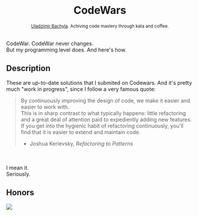 <h1 align="center">CodeWars</h1>

<div align="center">
  <sub>
    <a href="https://github.com/bachyla">Uladzimir Bachyla</a>. Achiving code mastery through kata and coffee.
  </sub>
</div>

<br/>

CodeWar. CodeWar never changes. </br>
But my programming level does. And here's how.


## Description

These are up-to-date solutions that I submited on Codewars. And it's pretty much "work in progress", since I follow a very famous quote: </br>
> By continuously improving the design of code, we make it easier and easier to work with. </br>
> This is in sharp contrast to what typically happens: little refactoring and a great deal of attention paid to expediently adding new features.</br>
> If you get into the hygienic habit of refactoring continuously, you'll find that it is easier to extend and maintain code.</br>
> - Joshua Kerievsky, *Refactoring to Patterns*</br>
</br>
</br>
I mean it.</br>
Seriously.




## Honors
<a href="https://www.codewars.com/users/uladzimir.bachyla/badges/large" target="_blank"><img src="https://www.codewars.com/users/valdemar.bachilo/badges/large"></a>
